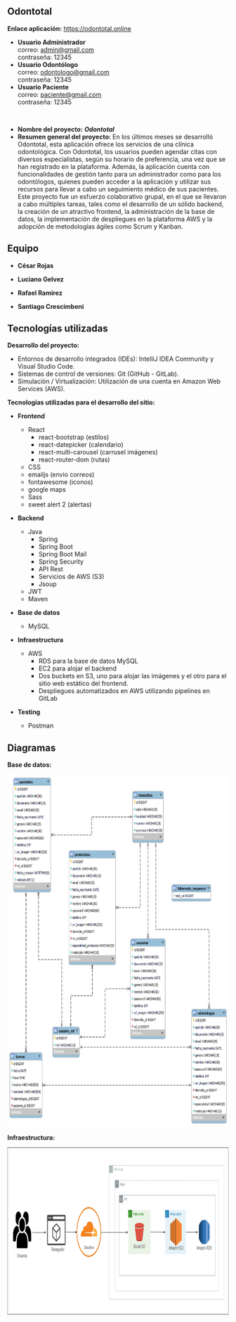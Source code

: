 ## Odontotal

**Enlace aplicación:** https://odontotal.online <br/>
- **Usuario Administrador**<br/>
correo: admin@gmail.com<br/>
contraseña: 12345
- **Usuario Odontólogo**<br/>
correo: odontologo@gmail.com<br/>
contraseña: 12345
- **Usuario Paciente**<br/>
correo: paciente@gmail.com<br/>
contraseña: 12345
<br/>

- **Nombre del proyecto:** **_Odontotal_**
- **Resumen general del proyecto:** En los últimos meses se desarrolló Odontotal, esta aplicación ofrece los servicios de una clínica odontológica. Con Odontotal, los usuarios pueden agendar citas con diversos especialistas, según su horario de preferencia, una vez que se han registrado en la plataforma. Además, la aplicación cuenta con funcionalidades de gestión tanto para un administrador como para los odontólogos, quienes pueden acceder a la aplicación y utilizar sus recursos para llevar a cabo un seguimiento médico de sus pacientes. <br>
Este proyecto fue un esfuerzo colaborativo grupal, en el que se llevaron a cabo múltiples tareas, tales como el desarrollo de un sólido backend, la creación de un atractivo frontend, la administración de la base de datos, la implementación de despliegues en la plataforma AWS y la adopción de metodologías ágiles como Scrum y Kanban.

## Equipo

- **César Rojas**

- **Luciano Gelvez**

- **Rafael Ramirez**

- **Santiago Crescimbeni**<br>

## Tecnologías utilizadas

**Desarrollo del proyecto:**

- Entornos de desarrollo integrados (IDEs): IntelliJ IDEA Community y Visual Studio Code.
- Sistemas de control de versiones: Git (GitHub - GitLab).
- Simulación / Virtualización: Utilización de una cuenta en Amazon Web Services (AWS).

**Tecnologías utilizadas para el desarrollo del sitio:**

- **Frontend**

  - React
    - react-bootstrap (estilos)
    - react-datepicker (calendario)
    - react-multi-carousel (carrusel imágenes)
    - react-router-dom (rutas)
  - CSS
  - emailjs (envio correos)
  - fontawesome (iconos)
  - google maps
  - Sass
  - sweet alert 2 (alertas)

- **Backend**

  - Java
    - Spring
    - Spring Boot
    - Spring Boot Mail
    - Spring Security
    - API Rest
    - Servicios de AWS (S3)
    - Jsoup
  - JWT
  - Maven

- **Base de datos**

  - MySQL

- **Infraestructura**

  - AWS
    - RDS para la base de datos MySQL
    - EC2 para alojar el backend
    - Dos buckets en S3, uno para alojar las imágenes y el otro para el sitio web estático del frontend.
    - Despliegues automatizados en AWS utilizando pipelines en GitLab

- **Testing**
  - Postman

## Diagramas

**Base de datos:**

<img src="odontotal-diagram.png" alt="DER" width="800" height="800">

<br/>

**Infraestructura:**

<img src="network-diagram.png" alt="AWS" width="790" height="380">
